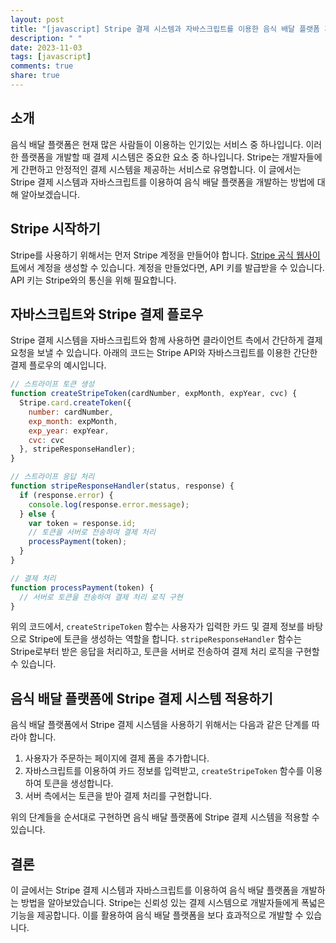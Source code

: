 ```yaml
---
layout: post
title: "[javascript] Stripe 결제 시스템과 자바스크립트를 이용한 음식 배달 플랫폼 개발 방법"
description: " "
date: 2023-11-03
tags: [javascript]
comments: true
share: true
---
```


## 소개

음식 배달 플랫폼은 현재 많은 사람들이 이용하는 인기있는 서비스 중 하나입니다. 이러한 플랫폼을 개발할 때 결제 시스템은 중요한 요소 중 하나입니다. Stripe는 개발자들에게 간편하고 안정적인 결제 시스템을 제공하는 서비스로 유명합니다. 이 글에서는 Stripe 결제 시스템과 자바스크립트를 이용하여 음식 배달 플랫폼을 개발하는 방법에 대해 알아보겠습니다.

## Stripe 시작하기

Stripe를 사용하기 위해서는 먼저 Stripe 계정을 만들어야 합니다. [Stripe 공식 웹사이트](https://stripe.com/)에서 계정을 생성할 수 있습니다. 계정을 만들었다면, API 키를 발급받을 수 있습니다. API 키는 Stripe와의 통신을 위해 필요합니다.

## 자바스크립트와 Stripe 결제 플로우

Stripe 결제 시스템을 자바스크립트와 함께 사용하면 클라이언트 측에서 간단하게 결제 요청을 보낼 수 있습니다. 아래의 코드는 Stripe API와 자바스크립트를 이용한 간단한 결제 플로우의 예시입니다.

```javascript
// 스트라이프 토큰 생성
function createStripeToken(cardNumber, expMonth, expYear, cvc) {
  Stripe.card.createToken({
    number: cardNumber,
    exp_month: expMonth,
    exp_year: expYear,
    cvc: cvc
  }, stripeResponseHandler);
}

// 스트라이프 응답 처리
function stripeResponseHandler(status, response) {
  if (response.error) {
    console.log(response.error.message);
  } else {
    var token = response.id;
    // 토큰을 서버로 전송하여 결제 처리
    processPayment(token);
  }
}

// 결제 처리
function processPayment(token) {
  // 서버로 토큰을 전송하여 결제 처리 로직 구현
}
```

위의 코드에서, `createStripeToken` 함수는 사용자가 입력한 카드 및 결제 정보를 바탕으로 Stripe에 토큰을 생성하는 역할을 합니다. `stripeResponseHandler` 함수는 Stripe로부터 받은 응답을 처리하고, 토큰을 서버로 전송하여 결제 처리 로직을 구현할 수 있습니다.

## 음식 배달 플랫폼에 Stripe 결제 시스템 적용하기

음식 배달 플랫폼에서 Stripe 결제 시스템을 사용하기 위해서는 다음과 같은 단계를 따라야 합니다.

1. 사용자가 주문하는 페이지에 결제 폼을 추가합니다.
2. 자바스크립트를 이용하여 카드 정보를 입력받고, `createStripeToken` 함수를 이용하여 토큰을 생성합니다.
3. 서버 측에서는 토큰을 받아 결제 처리를 구현합니다.

위의 단계들을 순서대로 구현하면 음식 배달 플랫폼에 Stripe 결제 시스템을 적용할 수 있습니다.

## 결론

이 글에서는 Stripe 결제 시스템과 자바스크립트를 이용하여 음식 배달 플랫폼을 개발하는 방법을 알아보았습니다. Stripe는 신뢰성 있는 결제 시스템으로 개발자들에게 폭넓은 기능을 제공합니다. 이를 활용하여 음식 배달 플랫폼을 보다 효과적으로 개발할 수 있습니다.